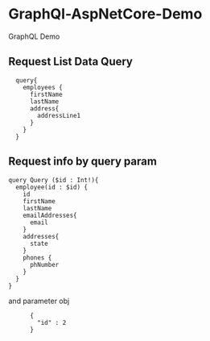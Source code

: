 # GraphQl-AspNetCore-Demo
GraphQL Demo

## Request List Data Query 

      query{ 
        employees {
          firstName
          lastName
          address{
            addressLine1
          }
        }
      }

## Request info by query param

    query Query ($id : Int!){ 
      employee(id : $id) {
        id
        firstName
        lastName
        emailAddresses{
          email
        }
        addresses{
          state
        }
        phones {
          phNumber
        }
      }
    }
 
 and parameter obj
 
          {
            "id" : 2
          }
